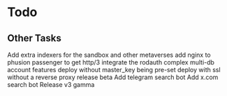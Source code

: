 # Todo

## Other Tasks

Add extra indexers for the sandbox and other metaverses
add nginx to phusion passenger to get http/3
integrate the rodauth complex multi-db account features
deploy without master_key being pre-set
deploy with ssl without a reverse proxy
release beta
Add telegram search bot
Add x.com search bot
Release v3 gamma
